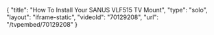 {
    "title": "How To Install Your SANUS VLF515 TV Mount",
    "type": "solo",
    "layout": "iframe-static",
    "videoId": "70129208",
    "url": "\/tvpembed\/70129208"
}